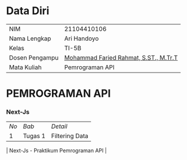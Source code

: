 # Data Diri

|  |  |
|--|--|
| NIM | 21104410106 |
| Nama Lengkap | Ari Handoyo |
| Kelas | TI-5B |
| Dosen Pengampu | [Mohammad Faried Rahmat, S.ST., M.Tr.T](https://github.com/fariedrahmat) |
| Mata Kuliah | Pemrograman API |

# PEMROGRAMAN API
### Next-Js
|  |  |  |
|--|--|--|
|*No*| *Bab* | *Detail* |
| 1 | Tugas 1 | Filtering Data |

| Next-Js - Praktikum Pemrograman API |
